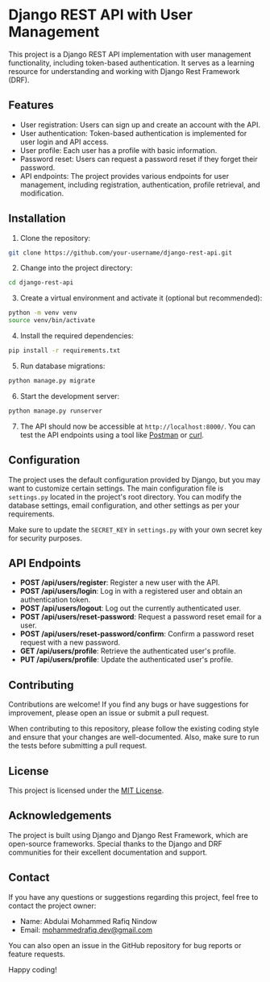 # Django REST API with User Management

This project is a Django REST API implementation with user management functionality, including token-based authentication. It serves as a learning resource for understanding and working with Django Rest Framework (DRF).

## Features

- User registration: Users can sign up and create an account with the API.
- User authentication: Token-based authentication is implemented for user login and API access.
- User profile: Each user has a profile with basic information.
- Password reset: Users can request a password reset if they forget their password.
- API endpoints: The project provides various endpoints for user management, including registration, authentication, profile retrieval, and modification.

## Installation

1. Clone the repository:

```bash
git clone https://github.com/your-username/django-rest-api.git
```

2. Change into the project directory:

```bash
cd django-rest-api
```

3. Create a virtual environment and activate it (optional but recommended):

```bash
python -m venv venv
source venv/bin/activate
```

4. Install the required dependencies:

```bash
pip install -r requirements.txt
```

5. Run database migrations:

```bash
python manage.py migrate
```

6. Start the development server:

```bash
python manage.py runserver
```

7. The API should now be accessible at `http://localhost:8000/`. You can test the API endpoints using a tool like [Postman](https://www.postman.com/) or [curl](https://curl.se/).

## Configuration

The project uses the default configuration provided by Django, but you may want to customize certain settings. The main configuration file is `settings.py` located in the project's root directory. You can modify the database settings, email configuration, and other settings as per your requirements.

Make sure to update the `SECRET_KEY` in `settings.py` with your own secret key for security purposes.

## API Endpoints

- **POST /api/users/register**: Register a new user with the API.
- **POST /api/users/login**: Log in with a registered user and obtain an authentication token.
- **POST /api/users/logout**: Log out the currently authenticated user.
- **POST /api/users/reset-password**: Request a password reset email for a user.
- **POST /api/users/reset-password/confirm**: Confirm a password reset request with a new password.
- **GET /api/users/profile**: Retrieve the authenticated user's profile.
- **PUT /api/users/profile**: Update the authenticated user's profile.

## Contributing

Contributions are welcome! If you find any bugs or have suggestions for improvement, please open an issue or submit a pull request.

When contributing to this repository, please follow the existing coding style and ensure that your changes are well-documented. Also, make sure to run the tests before submitting a pull request.

## License

This project is licensed under the [MIT License](LICENSE).

## Acknowledgements

The project is built using Django and Django Rest Framework, which are open-source frameworks. Special thanks to the Django and DRF communities for their excellent documentation and support.

## Contact

If you have any questions or suggestions regarding this project, feel free to contact the project owner:

- Name: Abdulai Mohammed Rafiq Nindow
- Email: mohammedrafiq.dev@gmail.com

You can also open an issue in the GitHub repository for bug reports or feature requests.

Happy coding!
